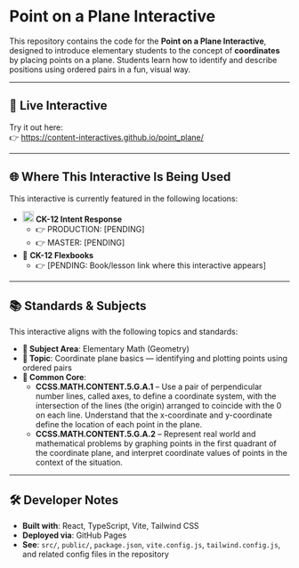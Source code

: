 # Point on a Plane Interactive

This repository contains the code for the **Point on a Plane Interactive**, designed to introduce elementary students to the concept of **coordinates** by placing points on a plane. Students learn how to identify and describe positions using ordered pairs in a fun, visual way.

---

## 🔗 Live Interactive

Try it out here:  
👉 https://content-interactives.github.io/point_plane/

---

## 🌐 Where This Interactive Is Being Used

This interactive is currently featured in the following locations:

- <img width="20" height="20" alt="image" src="https://github.com/user-attachments/assets/5d12571f-8e12-4441-98ab-c0bc94069a96" /> **CK-12 Intent Response**
  - 👉 PRODUCTION: [PENDING]
  - 👉 MASTER: [PENDING]
- 📘 **CK-12 Flexbooks**
  - 👉 [PENDING: Book/lesson link where this interactive appears]

---

## 📚 Standards & Subjects

This interactive aligns with the following topics and standards:

- **📂 Subject Area**: Elementary Math (Geometry)
- **🔷 Topic**: Coordinate plane basics — identifying and plotting points using ordered pairs
- **📏 Common Core**:
  - **CCSS.MATH.CONTENT.5.G.A.1** – Use a pair of perpendicular number lines, called axes, to define a coordinate system, with the intersection of the lines (the origin) arranged to coincide with the 0 on each line. Understand that the x-coordinate and y-coordinate define the location of each point in the plane.
  - **CCSS.MATH.CONTENT.5.G.A.2** – Represent real world and mathematical problems by graphing points in the first quadrant of the coordinate plane, and interpret coordinate values of points in the context of the situation.

---

## 🛠️ Developer Notes

- **Built with**: React, TypeScript, Vite, Tailwind CSS  
- **Deployed via**: GitHub Pages  
- **See**: `src/`, `public/`, `package.json`, `vite.config.js`, `tailwind.config.js`, and related config files in the repository
